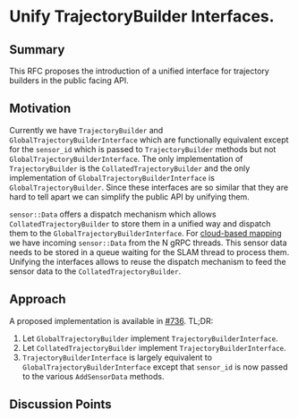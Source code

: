 # Unify TrajectoryBuilder Interfaces.

## Summary
[summary]: #summary

This RFC proposes the introduction of a unified interface for trajectory builders in the public facing API.

## Motivation
[motivation]: #motivation

Currently we have `TrajectoryBuilder` and `GlobalTrajectoryBuilderInterface` which are functionally equivalent except for the `sensor_id` which is passed to `TrajectoryBuilder` methods but not `GlobalTrajectoryBuilderInterface`.
The only implementation of `TrajectoryBuilder` is the `CollatedTrajectoryBuilder` and the only implementation of `GlobalTrajectoryBuilderInterface` is `GlobalTrajectoryBuilder`.
Since these interfaces are so similar that they are hard to tell apart we can simplify the public API by unifying them.

`sensor::Data` offers a dispatch mechanism which allows `CollatedTrajectoryBuilder` to store them in a unified way and dispatch them to the `GlobalTrajectoryBuilderInterface`.
For [cloud-based mapping](text/0002-cloud-based-mapping-1.md) we have incoming `sensor::Data` from the N gRPC threads.
This sensor data needs to be stored in a queue waiting for the SLAM thread to process them.
Unifying the interfaces allows to reuse the dispatch mechanism to feed the sensor data to the `CollatedTrajectoryBuilder`.

## Approach
[approach]: #approach

A proposed implementation is available in [#736](https://github.com/googlecartographer/cartographer/pull/736). TL;DR:

1. Let `GlobalTrajectoryBuilder` implement `TrajectoryBuilderInterface`.
2. Let `CollatedTrajectoryBuilder` implement `TrajectoryBuilderInterface`.
3. `TrajectoryBuilderInterface` is largely equivalent to `GlobalTrajectoryBuilderInterface` except that `sensor_id` is now passed to the various `AddSensorData` methods.

## Discussion Points
[discussion]: #discussion

